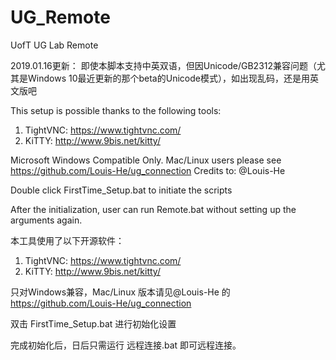 # UG_Remote
UofT UG Lab Remote

2019.01.16更新：
即使本脚本支持中英双语，但因Unicode/GB2312兼容问题（尤其是Windows 10最近更新的那个beta的Unicode模式），如出现乱码，还是用英文版吧


This setup is possible thanks to the following tools:
1. TightVNC: https://www.tightvnc.com/
2. KiTTY: http://www.9bis.net/kitty/

Microsoft Windows Compatible Only. Mac/Linux users please see https://github.com/Louis-He/ug_connection Credits to: @Louis-He

Double click FirstTime_Setup.bat to initiate the scripts

After the initialization, user can run Remote.bat  without setting up the arguments again.

本工具使用了以下开源软件：
1. TightVNC: https://www.tightvnc.com/
2. KiTTY: http://www.9bis.net/kitty/

只对Windows兼容，Mac/Linux 版本请见@Louis-He 的 https://github.com/Louis-He/ug_connection

双击 FirstTime_Setup.bat 进行初始化设置

完成初始化后，日后只需运行 远程连接.bat 即可远程连接。

